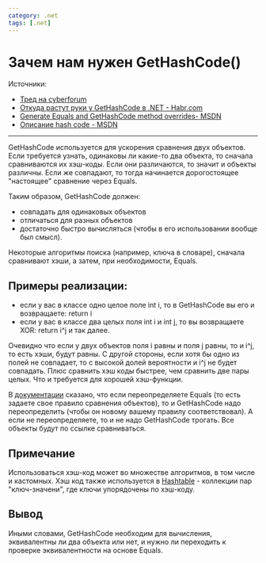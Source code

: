 ```yaml
---
category: .net
tags: [.net]
---
```


# Зачем нам нужен GetHashCode()

Источники:
- [Тред на cyberforum](http://www.cyberforum.ru/csharp-beginners/thread640593.html)
- [Откуда растут руки у GetHashCode в .NET - Habr.com](https://habr.com/ru/post/188038/)
- [Generate Equals and GetHashCode method overrides- MSDN](https://docs.microsoft.com/en-us/visualstudio/ide/reference/generate-equals-gethashcode-methods?view=vs-2019)
- [Описание hash code - MSDN](https://docs.microsoft.com/ru-ru/dotnet/api/system.object.gethashcode?redirectedfrom=MSDN&view=netframework-4.8#%D0%BA%D0%BE%D0%BC%D0%BC%D0%B5%D0%BD%D1%82%D0%B0%D1%80%D0%B8%D0%B8)

---

GetHashCode используется для ускорения сравнения двух объектов. Если требуется узнать, одинаковы ли какие-то два объекта, то сначала сравниваются их хэш-коды. Если они различаются, то значит и объекты различны. Если же совпадают, то тогда начинается дорогостоящее "настоящее" сравнение через Equals.

Таким образом, GetHashCode должен: 
- совпадать для одинаковых объектов
- отличаться для разных объектов
- достаточно быстро вычисляться (чтобы в его использовании вообще был смысл).

Некоторые алгоритмы поиска (например, ключа в словаре), сначала сравнивают хэши, а затем, при необходимости, Equals.

## Примеры реализации:
- если у вас в классе одно целое поле int i, то в GetHashCode вы его и возвращаете: return i
- если у вас в классе два целых поля int i и int j, то вы возвращаете XOR: return i^j
и так далее.

Очевидно что если у двух объектов поля i равны и поля j равны, то и i^j, то есть хэши, будут равны. С другой стороны, если хотя бы одно из полей не совпадает, то с высокой долей вероятности и i^j не будет совпадать. Плюс сравнить хэш коды быстрее, чем сравнить две пары целых. Что и требуется для хорошей хэш-функции.

В [документации](https://docs.microsoft.com/en-us/visualstudio/ide/reference/generate-equals-gethashcode-methods?view=vs-2019) сказано, что если переопределяете Equals (то есть задаете свое правило сравнения объектов), то и GetHashCode надо переопределить (чтобы он новому вашему правилу соответствовал). А если не переопределяете, то и не надо GetHashCode трогать. Все объекты будут по ссылке сравниваться.

## Примечание

Использоваться хэш-код может во множестве алгоритмов, в том числе и кастомных. Хэш код также используется в [Hashtable](https://docs.microsoft.com/ru-ru/dotnet/api/system.collections.hashtable?view=netframework-4.8) - коллекции пар "ключ-значени", где ключи упорядочены по хэш-коду.

## Вывод

Иными словами, GetHashCode необходим для вычисления, эквивалентны ли два объекта или нет, и нужно ли переходить к проверке эквивалентности на основе Equals.


